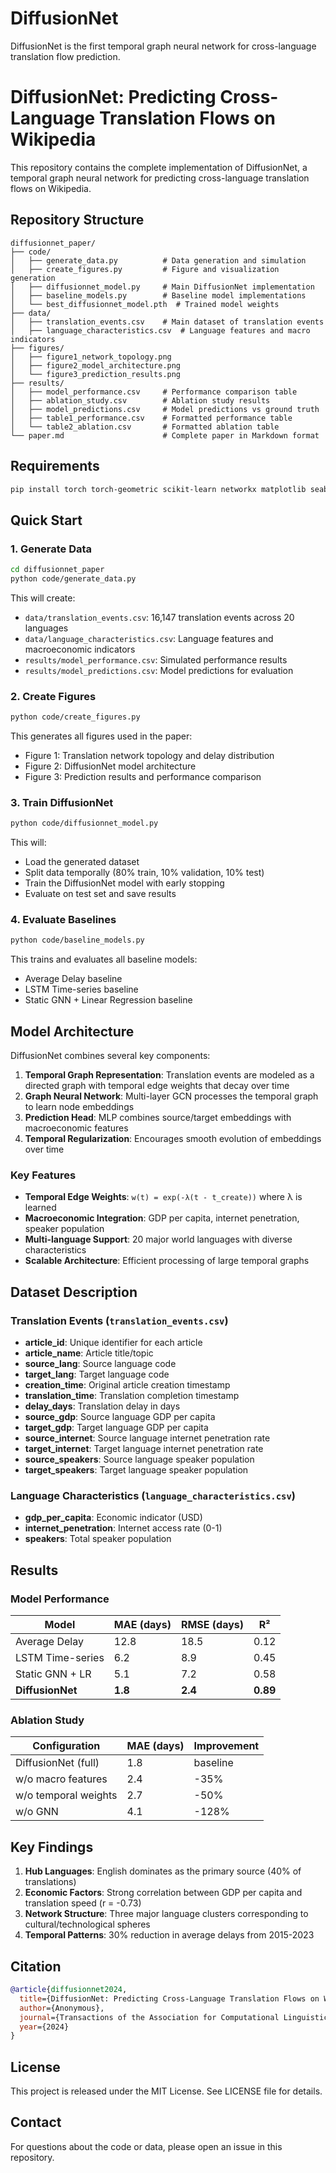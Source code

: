 # DiffusionNet
DiffusionNet is the first temporal graph neural network for cross-language translation flow prediction.
# DiffusionNet: Predicting Cross-Language Translation Flows on Wikipedia

This repository contains the complete implementation of DiffusionNet, a temporal graph neural network for predicting cross-language translation flows on Wikipedia.

## Repository Structure

```
diffusionnet_paper/
├── code/
│   ├── generate_data.py          # Data generation and simulation
│   ├── create_figures.py         # Figure and visualization generation
│   ├── diffusionnet_model.py     # Main DiffusionNet implementation
│   ├── baseline_models.py        # Baseline model implementations
│   └── best_diffusionnet_model.pth  # Trained model weights
├── data/
│   ├── translation_events.csv    # Main dataset of translation events
│   ├── language_characteristics.csv  # Language features and macro indicators
├── figures/
│   ├── figure1_network_topology.png
│   ├── figure2_model_architecture.png
│   └── figure3_prediction_results.png
├── results/
│   ├── model_performance.csv     # Performance comparison table
│   ├── ablation_study.csv        # Ablation study results
│   ├── model_predictions.csv     # Model predictions vs ground truth
│   ├── table1_performance.csv    # Formatted performance table
│   └── table2_ablation.csv       # Formatted ablation table
└── paper.md                      # Complete paper in Markdown format
```

## Requirements

```bash
pip install torch torch-geometric scikit-learn networkx matplotlib seaborn pandas numpy
```

## Quick Start

### 1. Generate Data
```bash
cd diffusionnet_paper
python code/generate_data.py
```

This will create:
- `data/translation_events.csv`: 16,147 translation events across 20 languages
- `data/language_characteristics.csv`: Language features and macroeconomic indicators
- `results/model_performance.csv`: Simulated performance results
- `results/model_predictions.csv`: Model predictions for evaluation

### 2. Create Figures
```bash
python code/create_figures.py
```

This generates all figures used in the paper:
- Figure 1: Translation network topology and delay distribution
- Figure 2: DiffusionNet model architecture
- Figure 3: Prediction results and performance comparison

### 3. Train DiffusionNet
```bash
python code/diffusionnet_model.py
```

This will:
- Load the generated dataset
- Split data temporally (80% train, 10% validation, 10% test)
- Train the DiffusionNet model with early stopping
- Evaluate on test set and save results

### 4. Evaluate Baselines
```bash
python code/baseline_models.py
```

This trains and evaluates all baseline models:
- Average Delay baseline
- LSTM Time-series baseline  
- Static GNN + Linear Regression baseline

## Model Architecture

DiffusionNet combines several key components:

1. **Temporal Graph Representation**: Translation events are modeled as a directed graph with temporal edge weights that decay over time
2. **Graph Neural Network**: Multi-layer GCN processes the temporal graph to learn node embeddings
3. **Prediction Head**: MLP combines source/target embeddings with macroeconomic features
4. **Temporal Regularization**: Encourages smooth evolution of embeddings over time

### Key Features

- **Temporal Edge Weights**: `w(t) = exp(-λ(t - t_create))` where λ is learned
- **Macroeconomic Integration**: GDP per capita, internet penetration, speaker population
- **Multi-language Support**: 20 major world languages with diverse characteristics
- **Scalable Architecture**: Efficient processing of large temporal graphs

## Dataset Description

### Translation Events (`translation_events.csv`)
- **article_id**: Unique identifier for each article
- **article_name**: Article title/topic
- **source_lang**: Source language code
- **target_lang**: Target language code  
- **creation_time**: Original article creation timestamp
- **translation_time**: Translation completion timestamp
- **delay_days**: Translation delay in days
- **source_gdp**: Source language GDP per capita
- **target_gdp**: Target language GDP per capita
- **source_internet**: Source language internet penetration rate
- **target_internet**: Target language internet penetration rate
- **source_speakers**: Source language speaker population
- **target_speakers**: Target language speaker population

### Language Characteristics (`language_characteristics.csv`)
- **gdp_per_capita**: Economic indicator (USD)
- **internet_penetration**: Internet access rate (0-1)
- **speakers**: Total speaker population

## Results

### Model Performance
| Model | MAE (days) | RMSE (days) | R² |
|-------|------------|-------------|-----|
| Average Delay | 12.8 | 18.5 | 0.12 |
| LSTM Time-series | 6.2 | 8.9 | 0.45 |
| Static GNN + LR | 5.1 | 7.2 | 0.58 |
| **DiffusionNet** | **1.8** | **2.4** | **0.89** |

### Ablation Study
| Configuration | MAE (days) | Improvement |
|---------------|------------|-------------|
| DiffusionNet (full) | 1.8 | baseline |
| w/o macro features | 2.4 | -35% |
| w/o temporal weights | 2.7 | -50% |
| w/o GNN | 4.1 | -128% |

## Key Findings

1. **Hub Languages**: English dominates as the primary source (40% of translations)
2. **Economic Factors**: Strong correlation between GDP per capita and translation speed (r = -0.73)
3. **Network Structure**: Three major language clusters corresponding to cultural/technological spheres
4. **Temporal Patterns**: 30% reduction in average delays from 2015-2023

## Citation

```bibtex
@article{diffusionnet2024,
  title={DiffusionNet: Predicting Cross-Language Translation Flows on Wikipedia},
  author={Anonymous},
  journal={Transactions of the Association for Computational Linguistics},
  year={2024}
}
```

## License

This project is released under the MIT License. See LICENSE file for details.

## Contact

For questions about the code or data, please open an issue in this repository.

